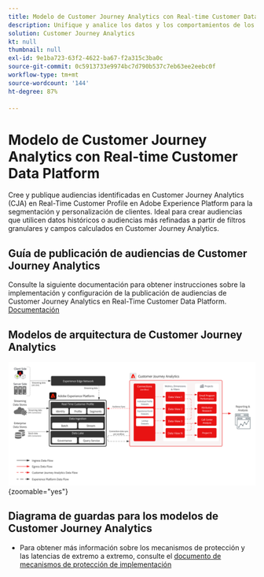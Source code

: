 ```yaml
---
title: Modelo de Customer Journey Analytics con Real-time Customer Data Platform
description: Unifique y analice los datos y los comportamientos de los clientes desde todo el recorrido del cliente en Customer Journey Analytics y publique la audiencia de CJA a RTCDP
solution: Customer Journey Analytics
kt: null
thumbnail: null
exl-id: 9e1ba723-63f2-4622-ba67-f2a315c3ba0c
source-git-commit: 0c5913733e9974bc7d790b537c7eb63ee2eebc0f
workflow-type: tm+mt
source-wordcount: '144'
ht-degree: 87%

---
```


# Modelo de Customer Journey Analytics con Real-time Customer Data Platform

Cree y publique audiencias identificadas en Customer Journey Analytics (CJA) en Real-Time Customer Profile en Adobe Experience Platform para la segmentación y personalización de clientes. Ideal para crear audiencias que utilicen datos históricos o audiencias más refinadas a partir de filtros granulares y campos calculados en Customer Journey Analytics.

## Guía de publicación de audiencias de Customer Journey Analytics

Consulte la siguiente documentación para obtener instrucciones sobre la implementación y configuración de la publicación de audiencias de Customer Journey Analytics en Real-Time Customer Data Platform. [Documentación](https://experienceleague.adobe.com/docs/analytics-platform/using/cja-components/audiences/publish.html?lang=es)

## Modelos de arquitectura de Customer Journey Analytics

![Diagrama de arquitectura](assets/CJA.svg){zoomable="yes"}

## Diagrama de guardas para los modelos de Customer Journey Analytics

* Para obtener más información sobre los mecanismos de protección y las latencias de extremo a extremo, consulte el [documento de mecanismos de protección de implementación](../experience-platform/guardrails.md)